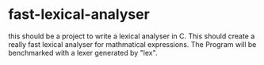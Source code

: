 # fast-lexical-analyser
this should be a project to write a lexical analyser in C. This should create a really fast lexical analyser for mathmatical expressions. The Program will be benchmarked with a lexer generated by "lex".
